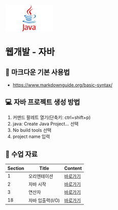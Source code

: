 <img src="./java/java-logo.png" width="150"/>

# 웹개발 - 자바
## 📒 마크다운 기본 사용법
+ https://www.markdownguide.org/basic-syntax/

## 💻 자바 프로젝트 생성 방법
1. 커맨드 팔레트 열기(단축키: ctrl+shift+p)
2. java: Create Java Project... 선택
3. No build tools 선택
4. project name 입력

## 📄 수업 자료
|Section|Title|Content|
|-------|-----|-------|
|1|오리엔테이션|<a href="https://treasure-snow-23c.notion.site/1-b7804cf77ba84e3cb6c3377d9711b476?pvs=4" target="_blank">바로가기</a>|
|2|자바 시작|<a href="https://treasure-snow-23c.notion.site/2-439a709f52164cf7b7a72baaa7372aad?pvs=4" target="_blank">바로가기</a>|
|3|연산자|<a href="https://treasure-snow-23c.notion.site/3-48d9c2b9ad514528ad1038e3174ac91c?pvs=4" target="_blank">바로가기</a>|
|18|자바 입출력(I/O)|<a href="https://treasure-snow-23c.notion.site/18-I-O-6fc6dd52e1c040498ee2f0fc291c30ac?pvs=4" target="_blank">바로가기</a>|
